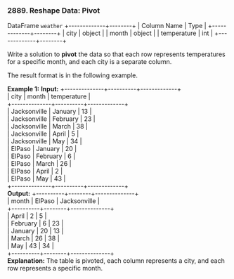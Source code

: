 ### 2889\. Reshape Data: Pivot

DataFrame `weather`
+-------------+--------+
| Column Name | Type   |
+-------------+--------+
| city        | object |
| month       | object |
| temperature | int    |
+-------------+--------+

Write a solution to **pivot** the data so that each row represents temperatures for a specific month, and each city is a separate column.

The result format is in the following example.

**Example 1:**
**Input:**
+--------------+----------+-------------+  
| city         | month    | temperature |  
+--------------+----------+-------------+  
| Jacksonville | January  | 13          |  
| Jacksonville | February | 23          |  
| Jacksonville | March    | 38          |  
| Jacksonville | April    | 5           |  
| Jacksonville | May      | 34          |  
| ElPaso       | January  | 20          |  
| ElPaso       | February | 6           |  
| ElPaso       | March    | 26          |  
| ElPaso       | April    | 2           |  
| ElPaso       | May      | 43          |  
+--------------+----------+-------------+  
**Output:**
+----------+--------+--------------+  
| month    | ElPaso | Jacksonville |  
+----------+--------+--------------+  
| April    | 2      | 5            |  
| February | 6      | 23           |  
| January  | 20     | 13           |  
| March    | 26     | 38           |  
| May      | 43     | 34           |  
+----------+--------+--------------+  
**Explanation:**
The table is pivoted, each column represents a city, and each row represents a specific month.
